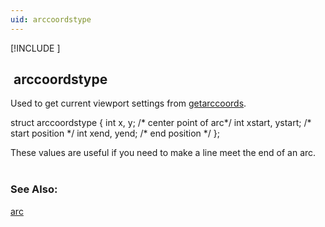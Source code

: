 ```yaml
---
uid: arccoordstype
---
```

[!INCLUDE [](graphics_header.md)]
## &nbsp;arccoordstype

Used to get current viewport settings from [getarccoords](getarccoords.md).<br>

<div class="data">
  struct arccoordstype {
    int  x, y;              /* center point of arc*/
    int  xstart, ystart;    /* start position */
    int  xend, yend;        /* end position   */
  };
<br></div>

These values are useful if you need to make a line meet the end of an arc.<br><br>

### See Also:
<div class="data"><a href="arc.md">  arc  </a>
</div>

<br>